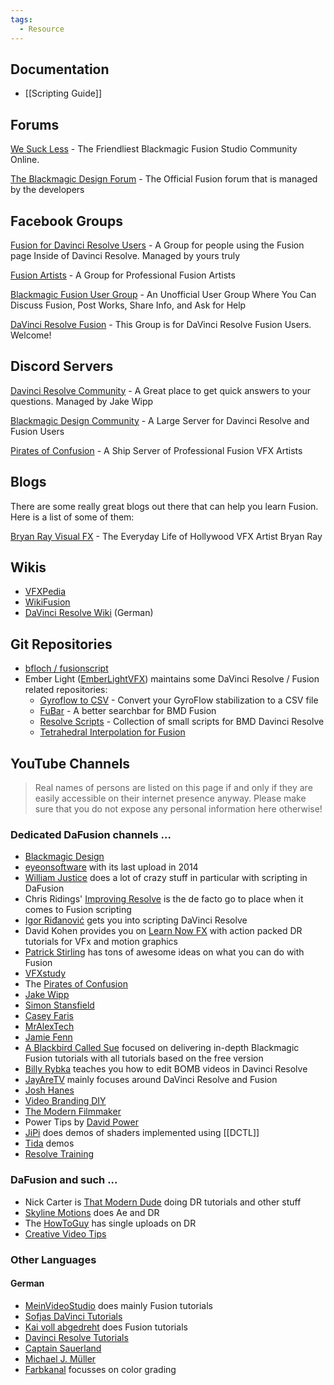 ```yaml
---
tags:
  - Resource
---
```


## Documentation

- [[Scripting Guide]]



## Forums

[We Suck Less](https://steakunderwater.com/wesuckless) - The Friendliest Blackmagic Fusion Studio Community Online.

[The Blackmagic Design Forum](https://forum.blackmagicdesign.com/) - The Official Fusion forum that is managed by the developers

## Facebook Groups

[Fusion for Davinci Resolve Users](https://www.facebook.com/groups/DavinciResolveFusion) - A Group for people using the Fusion page Inside of Davinci Resolve. Managed by yours truly

[Fusion Artists](https://www.facebook.com/groups/blackmagic.fusion) - A Group for Professional Fusion Artists

[Blackmagic Fusion User Group](https://www.facebook.com/groups/1507383929534178) - An Unofficial User Group Where You Can Discuss Fusion, Post Works, Share Info, and Ask for Help

[DaVinci Resolve Fusion](https://www.facebook.com/groups/BlackmagicDesignFusion) - This Group is for DaVinci Resolve Fusion Users. Welcome!

## Discord Servers

[Davinci Resolve Community](https://discord.gg/3HWSHdg7fM) - A Great place to get quick answers to your questions. Managed by Jake Wipp

[Blackmagic Design Community](https://discord.gg/URJpZQQCmx) - A Large Server for Davinci Resolve and Fusion Users

[Pirates of Confusion](https://discord.gg/vnv8yr5gju) - A Ship Server of Professional Fusion VFX Artists


## Blogs

There are some really great blogs out there that can help you learn Fusion. Here is a list of some of them:

[Bryan Ray Visual FX](http://www.bryanray.name/wordpress/) - The Everyday Life of Hollywood VFX Artist Bryan Ray


## Wikis

- [VFXPedia](https://www.steakunderwater.com/VFXPedia/96.0.243.189/index4875.html?title=Main_Page)
- [WikiFusion](https://learnnowfx.com/wikifusion/)
- [DaVinci Resolve Wiki](http://www.davinci-resolve-forum.de/wiki/) (German)


## Git Repositories

- [bfloch / fusionscript](https://github.com/bfloch/fusionscript)
- Ember Light ([EmberLightVFX](https://github.com/EmberLightVFX?tab=repositories )) maintains some DaVinci Resolve / Fusion related repositories:
  - [Gyroflow to CSV](https://github.com/EmberLightVFX/Gyroflow-to-CSV) - Convert your GyroFlow stabilization to a CSV file
  - [FuBar](https://github.com/EmberLightVFX/FuBar) - A better searchbar for BMD Fusion
  - [Resolve Scripts](https://github.com/EmberLightVFX/Resolve-Scripts) - Collection of small scripts for BMD Davinci Resolve
  - [Tetrahedral Interpolation for Fusion](https://github.com/EmberLightVFX/Tetrahedral-Interpolation-for-Fusion)


## YouTube Channels

> Real names of persons are listed on this page if and only if they are easily accessible on their internet presence anyway. Please make sure that you do not expose any personal information here otherwise!

### Dedicated DaFusion channels ...

* [Blackmagic Design](https://www.youtube.com/c/BlackmagicDesignOfficial)
* [eyeonsoftware](https://www.youtube.com/user/eyeonsoftware/videos) with its last upload in 2014
* [William Justice](https://www.youtube.com/channel/UCBHxgQI3JmCKhJuLLEQnnUA) does a lot of crazy stuff in particular with scripting in DaFusion
* Chris Ridings' [Improving Resolve](https://www.youtube.com/channel/UCATpHEAIqyE2CBpl2Zf847g) is the de facto go to place when it comes to Fusion scripting
* [Igor Riđanović](https://www.youtube.com/c/Hdhead) gets you into scripting DaVinci Resolve
* David Kohen provides you on [Learn Now FX](https://www.youtube.com/channel/UC23pqsthkUONHvw38aqwkyA) with action packed DR tutorials for VFx and motion graphics
* [Patrick Stirling](https://www.youtube.com/channel/UCkNXzFVAwU10ViF7xSR8ieA) has tons of awesome ideas on what you can do with Fusion
* [VFXstudy](https://www.youtube.com/channel/UC8XOaysyWKZ1gX_58QiqUXg)
* The [Pirates of Confusion](https://www.youtube.com/channel/UCL-EHsqaMSF28Fmo-m3Ja8Q)
* [Jake Wipp](https://www.youtube.com/channel/UCOxn_AHqfo9wCudWWnO4rkw)
* [Simon Stansfield](https://www.youtube.com/channel/UCd88-1oSGdcOB3UCBgLCXqw)
* [Casey Faris](https://www.youtube.com/channel/UCdfDjoLF5L6lLuDCkJw0P3g)
* [MrAlexTech](https://www.youtube.com/channel/UCTmY-LBmbLugkJ0ryZfjZTQ)
* [Jamie Fenn](https://www.youtube.com/channel/UCm-S7cenOOFKvcTUwD2xrVw)
* [A Blackbird Called Sue](https://www.youtube.com/c/ABlackbirdCalledSue) focused on delivering in-depth Blackmagic Fusion tutorials with all tutorials based on the free version
* [Billy Rybka](https://www.youtube.com/channel/UCqdEvPxIXLZE1uGhE8ZuSMw) teaches you how to edit BOMB videos in Davinci Resolve
* [JayAreTV](https://www.youtube.com/channel/UCn5GD-PNXWyonXQO8rH3vPw) mainly focuses around DaVinci Resolve and Fusion
* [Josh Hanes](https://www.youtube.com/channel/UCNtwGt4vJg13mP6kMWPFa_A)
* [Video Branding DIY](https://www.youtube.com/channel/UCohalV3gU0_umZeC7oH3Ymw)
* [The Modern Filmmaker](https://www.youtube.com/c/TheModernFilmmaker)
* Power Tips by [David Power](https://www.youtube.com/channel/UC7fa23w2ARHwbcwEYpVZYHQ)
* [JiPi](https://www.youtube.com/channel/UCItO4q_3JgMVV2MFIPDGQGg) does demos of shaders implemented using [[DCTL]]
* [Tida](https://www.youtube.com/channel/UCv3lIVq21UC_a1EUw8QOPZw) demos
* [Resolve Training](https://www.youtube.com/c/ResolveTraining)

### DaFusion and such ...

* Nick Carter is [That Modern Dude](https://www.youtube.com/channel/UCjTGot-9fjpmsH0PO-uOhDA) doing DR tutorials and other stuff
* [Skyline Motions](https://www.youtube.com/channel/UC1pJ74V_1-wEx5ysN034CaQ) does Ae and DR
* The [HowToGuy](https://www.youtube.com/channel/UC1JYDR8ZcGlNXMcBFOD_-qA) has single uploads on DR
* [Creative Video Tips](https://www.youtube.com/c/CreativeVideoTips)


### Other Languages

#### German

* [MeinVideoStudio](https://www.youtube.com/channel/UChOk9mbWtgR4mLgMv7z3qNQ) does mainly Fusion tutorials
* [Sofjas DaVinci Tutorials](https://www.youtube.com/channel/UCEAT38aIxoNJN30kvnDVO6w)
* [Kai voll abgedreht](https://www.youtube.com/channel/UCjo3Z1xv-FyOI4GuVkPvWjQ) does Fusion tutorials
* [Davinci Resolve Tutorials](https://www.youtube.com/channel/UCR0xO-CgnKeMjMQmrFWNAsg)
* [Captain Sauerland](https://www.youtube.com/channel/UCX7FusGLmzBk3WR_0xsyGbQ)
* [Michael J. Müller](https://www.youtube.com/channel/UCBg4TgszrvXPNswa_r73Jtg)
* [Farbkanal](https://www.youtube.com/channel/UCvWX4d2hCmnrIOKJWHX-KOg) focusses on color grading

